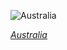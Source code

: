 
![Australia](https://www.gstatic.com/prettyearth/assets/full/2407.jpg)

*[Australia](https://www.google.com/maps/@-29.430833,137.353021,17z/data=!3m1!1e3)*
